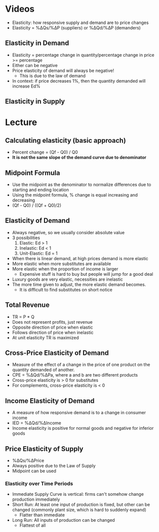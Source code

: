 # Videos
- Elasticity: how responsive supply and demand are to price changes
- Elasticity = %ΔQs/%ΔP (suppliers) or %ΔQd/%ΔP (demanders)

## Elasticity in Demand
- Elasticity = percentage change in quantity/percentage change in price >=
  percentage
- Either can be negative
- Price elasticity of demand will always be negative!
	- This is due to the law of demand
- In context: if price decreases 1%, then the quantity demanded will increase Ed%

## Elasticity in Supply


# Lecture

## Calculating elasticity (basic approach)
- Percent change = (Qf - Q0) / Q0
- **It is not the same slope of the demand curve due to denominator**

## Midpoint Formula
- Use the midpoint as the denominator to normalize differences due to starting
  and ending location
- Using the midpoint formula, % change is equal increasing and decreasing
- (Qf - Q0) / ((Qf + Q0)/2)

## Elasticity of Demand
- Always negative, so we usually consider absolute value
- 3 possibilities
	1) Elastic: Ed > 1
	2) Inelastic: Ed < 1
	3) Unit-Elastic: Ed = 1
- When there is linear demand, at high prices demand is more elastic
- More elastic when more substitutes are available
- More elastic when the proportion of income is larger
	- Expensive stuff is hard to buy but people will jump for a good deal
- Luxury goods are very elastic, necessities are inelastic
- The more time given to adjust, the more elastic demand becomes.
	- It is difficult to find substitutes on short notice

## Total Revenue 
- TR = P * Q
- Does not represent profits, just revenue
- Opposite direction of price when elastic
- Follows direction of price when inelastic
- At unit elasticity TR is maximized

## Cross-Price Elasticity of Demand
- Measure of the effect of a change in the price of one product on the quantity
  demanded of another.
- CPE = %ΔQd/%ΔPa, where a and b are two different products
- Cross-price elasticity is > 0 for substitutes
- For complements, cross-price elasticity is < 0

## Income Elasticity of Demand
- A measure of how responsive demand is to a change in consumer income
- IED = %ΔQd/%ΔIncome
- Income elasticity is positive for normal goods and negative for inferior goods

## Price Elasticity of Supply
- %ΔQs/%ΔPrice
- Always positive due to the Law of Supply
- Midpoint can be used

### Elasticity over Time Periods
- Immediate Supply Curve is vertical: firms can't somehow change production
  immediately
- Short Run: At least one input of production is fixed, but other can be changed
  (commonly plant size, which is hard to suddenly expand)
	- Flatter than immediate
- Long Run: All inputs of production can be changed
	- Flattest of all
